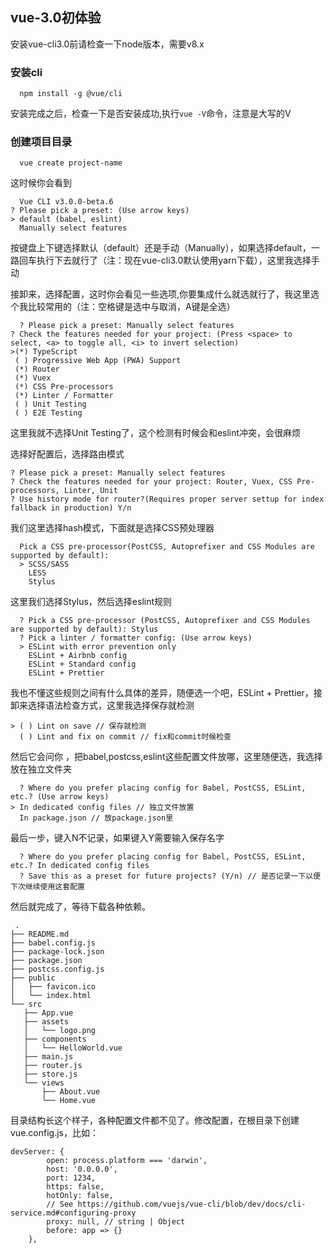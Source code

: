 ## vue-3.0初体验

安装vue-cli3.0前请检查一下node版本，需要v8.x

### 安装cli

```shell
  npm install -g @vue/cli
```

安装完成之后，检查一下是否安装成功,执行```vue -V```命令，注意是大写的V

### 创建项目目录

```
  vue create project-name
```

这时候你会看到

```
  Vue CLI v3.0.0-beta.6
? Please pick a preset: (Use arrow keys)
> default (babel, eslint)
  Manually select features
```

按键盘上下键选择默认（default）还是手动（Manually），如果选择default，一路回车执行下去就行了（注：现在vue-cli3.0默认使用yarn下载），这里我选择手动

接卸来，选择配置，这时你会看见一些选项,你要集成什么就选就行了，我这里选个我比较常用的（注：空格键是选中与取消，A键是全选）

```
  ? Please pick a preset: Manually select features
? Check the features needed for your project: (Press <space> to select, <a> to toggle all, <i> to invert selection)
>(*) TypeScript
 ( ) Progressive Web App (PWA) Support
 (*) Router
 (*) Vuex
 (*) CSS Pre-processors
 (*) Linter / Formatter
 ( ) Unit Testing
 ( ) E2E Testing
```

这里我就不选择Unit Testing了，这个检测有时候会和eslint冲突，会很麻烦

选择好配置后，选择路由模式

```
? Please pick a preset: Manually select features
? Check the features needed for your project: Router, Vuex, CSS Pre-processors, Linter, Unit
? Use history mode for router?(Requires proper server settup for index fallback in production) Y/n
```

我们这里选择hash模式，下面就是选择CSS预处理器

```
  Pick a CSS pre-processor(PostCSS, Autoprefixer and CSS Modules are supported by default):
  > SCSS/SASS
    LESS
    Stylus
 ```
  
  这里我们选择Stylus，然后选择eslint规则
  
```
  ? Pick a CSS pre-processor (PostCSS, Autoprefixer and CSS Modules are supported by default): Stylus
  ? Pick a linter / formatter config: (Use arrow keys)
  > ESLint with error prevention only
    ESLint + Airbnb config
    ESLint + Standard config
    ESLint + Prettier
```
  我也不懂这些规则之间有什么具体的差异，随便选一个吧，ESLint + Prettier，接卸来选择语法检查方式，这里我选择保存就检测
  
 ```
 > ( ) Lint on save // 保存就检测
   ( ) Lint and fix on commit // fix和commit时候检查
```

  然后它会问你 ，把babel,postcss,eslint这些配置文件放哪，这里随便选，我选择放在独立文件夹
  
```
  ? Where do you prefer placing config for Babel, PostCSS, ESLint, etc.? (Use arrow keys)
> In dedicated config files // 独立文件放置
  In package.json // 放package.json里
```

  最后一步，键入N不记录，如果键入Y需要输入保存名字

```
  ? Where do you prefer placing config for Babel, PostCSS, ESLint, etc.? In dedicated config files
  ? Save this as a preset for future projects? (Y/n) // 是否记录一下以便下次继续使用这套配置
```
  
  然后就完成了，等待下载各种依赖。
 
 ```
  .
├── README.md
├── babel.config.js
├── package-lock.json
├── package.json
├── postcss.config.js
├── public
│   ├── favicon.ico
│   └── index.html
└── src
    ├── App.vue
    ├── assets
    │   └── logo.png
    ├── components
    │   └── HelloWorld.vue
    ├── main.js
    ├── router.js
    ├── store.js
    └── views
        ├── About.vue
        └── Home.vue
```

目录结构长这个样子，各种配置文件都不见了。修改配置，在根目录下创建vue.config.js，比如：

```
devServer: {
        open: process.platform === 'darwin',
        host: '0.0.0.0',
        port: 1234,
        https: false,
        hotOnly: false,
        // See https://github.com/vuejs/vue-cli/blob/dev/docs/cli-service.md#configuring-proxy
        proxy: null, // string | Object
        before: app => {}
    },
```
